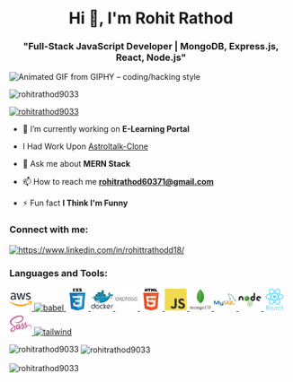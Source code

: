 <h1 align="center">Hi 👋, I'm Rohit Rathod</h1>
<h3 align="center">"Full-Stack JavaScript Developer | MongoDB, Express.js, React, Node.js"</h3>
<img src="https://media.giphy.com/media/v1.Y2lkPTc5MGI3NjExYTg1aXdhN2R2N2sxeTlqcmx0a25nYnZnMDNpbzUwZ21mdGR0djNqaCZlcD12MV9naWZzX3NlYXJjaCZjdD1n/RbDKaczqWovIugyJmW/giphy.gif"
     alt="Animated GIF from GIPHY – coding/hacking style"
     width="400"
     height="300"
     loading="lazy"
     title="GIPHY Animation">


<p align="left"> <img src="https://komarev.com/ghpvc/?username=rohitrathod9033&label=Profile%20views&color=0e75b6&style=flat" alt="rohitrathod9033" /> </p>

<p align="left"> <a href="https://github.com/ryo-ma/github-profile-trophy"><img src="https://github-profile-trophy.vercel.app/?username=rohitrathod9033" alt="rohitrathod9033" /></a> </p>

- 🔭 I’m currently working on **E-Learning Portal**

- I Had Work Upon [Astroltalk-Clone](https://astrotalk-clone.netlify.app/)

- 💬 Ask me about **MERN Stack**

- 📫 How to reach me **rohitrathod60371@gmail.com**

- ⚡ Fun fact **I Think I'm Funny**

<h3 align="left">Connect with me:</h3>
<p align="left">
<a href="https://linkedin.com/in/https://www.linkedin.com/in/rohittrathodd18/" target="blank"><img align="center" src="https://raw.githubusercontent.com/rahuldkjain/github-profile-readme-generator/master/src/images/icons/Social/linked-in-alt.svg" alt="https://www.linkedin.com/in/rohittrathodd18/" height="30" width="40" /></a>
</p>

<h3 align="left">Languages and Tools:</h3>
<p align="left"> <a href="https://aws.amazon.com" target="_blank" rel="noreferrer"> <img src="https://raw.githubusercontent.com/devicons/devicon/master/icons/amazonwebservices/amazonwebservices-original-wordmark.svg" alt="aws" width="40" height="40"/> </a> <a href="https://babeljs.io/" target="_blank" rel="noreferrer"> <img src="https://www.vectorlogo.zone/logos/babeljs/babeljs-icon.svg" alt="babel" width="40" height="40"/> </a> <a href="https://www.w3schools.com/css/" target="_blank" rel="noreferrer"> <img src="https://raw.githubusercontent.com/devicons/devicon/master/icons/css3/css3-original-wordmark.svg" alt="css3" width="40" height="40"/> </a> <a href="https://www.docker.com/" target="_blank" rel="noreferrer"> <img src="https://raw.githubusercontent.com/devicons/devicon/master/icons/docker/docker-original-wordmark.svg" alt="docker" width="40" height="40"/> </a> <a href="https://expressjs.com" target="_blank" rel="noreferrer"> <img src="https://raw.githubusercontent.com/devicons/devicon/master/icons/express/express-original-wordmark.svg" alt="express" width="40" height="40"/> </a> <a href="https://www.w3.org/html/" target="_blank" rel="noreferrer"> <img src="https://raw.githubusercontent.com/devicons/devicon/master/icons/html5/html5-original-wordmark.svg" alt="html5" width="40" height="40"/> </a> <a href="https://developer.mozilla.org/en-US/docs/Web/JavaScript" target="_blank" rel="noreferrer"> <img src="https://raw.githubusercontent.com/devicons/devicon/master/icons/javascript/javascript-original.svg" alt="javascript" width="40" height="40"/> </a> <a href="https://www.mongodb.com/" target="_blank" rel="noreferrer"> <img src="https://raw.githubusercontent.com/devicons/devicon/master/icons/mongodb/mongodb-original-wordmark.svg" alt="mongodb" width="40" height="40"/> </a> <a href="https://www.mysql.com/" target="_blank" rel="noreferrer"> <img src="https://raw.githubusercontent.com/devicons/devicon/master/icons/mysql/mysql-original-wordmark.svg" alt="mysql" width="40" height="40"/> </a> <a href="https://nodejs.org" target="_blank" rel="noreferrer"> <img src="https://raw.githubusercontent.com/devicons/devicon/master/icons/nodejs/nodejs-original-wordmark.svg" alt="nodejs" width="40" height="40"/> </a> <a href="https://reactjs.org/" target="_blank" rel="noreferrer"> <img src="https://raw.githubusercontent.com/devicons/devicon/master/icons/react/react-original-wordmark.svg" alt="react" width="40" height="40"/> </a> <a href="https://sass-lang.com" target="_blank" rel="noreferrer"> <img src="https://raw.githubusercontent.com/devicons/devicon/master/icons/sass/sass-original.svg" alt="sass" width="40" height="40"/> </a> <a href="https://tailwindcss.com/" target="_blank" rel="noreferrer"> <img src="https://www.vectorlogo.zone/logos/tailwindcss/tailwindcss-icon.svg" alt="tailwind" width="40" height="40"/> </a> </p>

<p><img align="left" src="https://github-readme-stats.vercel.app/api/top-langs?username=rohitrathod9033&show_icons=true&locale=en&layout=compact" alt="rohitrathod9033" /></p>

<p>&nbsp;<img align="center" src="https://github-readme-stats.vercel.app/api?username=rohitrathod9033&show_icons=true&locale=en" alt="rohitrathod9033" /></p>

<p><img align="center" src="https://github-readme-streak-stats.herokuapp.com/?user=rohitrathod9033&" alt="rohitrathod9033" /></p>
